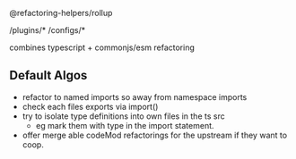 @refactoring-helpers/rollup

/plugins/*
/configs/*

combines typescript + commonjs/esm refactoring

## Default Algos
- refactor to named imports so away from namespace imports
- check each files exports via import() 
- try to isolate type definitions into own files in the ts src 
  - eg mark them with type in the import statement.
- offer merge able codeMod refactorings for the upstream if they want to coop.